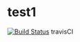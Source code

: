 # test1
[![Build Status](https://travis-ci.org/suke3776/test1/branche=master)](https://travis-ci.org/suke3776/test1)
travisCI
